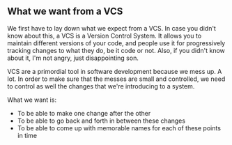 ## What we want from a VCS

We first have to lay down what we expect from a VCS. In case you didn't know about this, a VCS is a Version Control System. It allows you to maintain different versions of your code, and people use it for progressively tracking changes to what they do, be it code or not. Also, if you didn't know about it, I'm not angry, just disappointing son.

VCS are a primordial tool in software development because we mess up. A lot. In order to make sure that the messes are small and controlled, we need to control as well the changes that we're introducing to a system.

What we want is:

* To be able to make one change after the other
* To be able to go back and forth in between these changes
* To be able to come up with memorable names for each of these points in time

